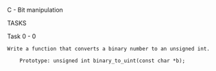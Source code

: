 C - Bit manipulation

TASKS

Task 0 - 0

	Write a function that converts a binary number to an unsigned int.

		Prototype: unsigned int binary_to_uint(const char *b);

